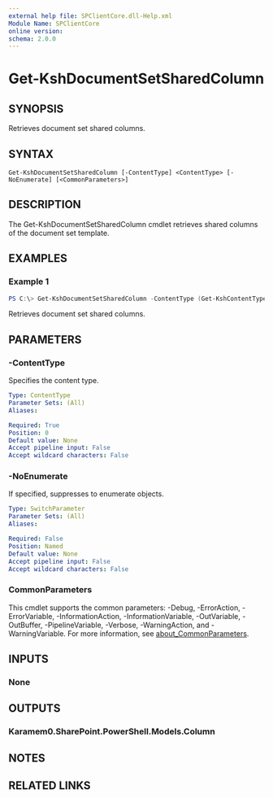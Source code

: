 ```yaml
---
external help file: SPClientCore.dll-Help.xml
Module Name: SPClientCore
online version:
schema: 2.0.0
---
```


# Get-KshDocumentSetSharedColumn

## SYNOPSIS
Retrieves document set shared columns.

## SYNTAX

```
Get-KshDocumentSetSharedColumn [-ContentType] <ContentType> [-NoEnumerate] [<CommonParameters>]
```

## DESCRIPTION
The Get-KshDocumentSetSharedColumn cmdlet retrieves shared columns of the document set template.

## EXAMPLES

### Example 1
```powershell
PS C:\> Get-KshDocumentSetSharedColumn -ContentType (Get-KshContentType -ContentTypeId '0x0120D5200014BC33BECFD5C340922C6D6CECC7830D')
```

Retrieves document set shared columns.

## PARAMETERS

### -ContentType
Specifies the content type.

```yaml
Type: ContentType
Parameter Sets: (All)
Aliases:

Required: True
Position: 0
Default value: None
Accept pipeline input: False
Accept wildcard characters: False
```

### -NoEnumerate
If specified, suppresses to enumerate objects.

```yaml
Type: SwitchParameter
Parameter Sets: (All)
Aliases:

Required: False
Position: Named
Default value: None
Accept pipeline input: False
Accept wildcard characters: False
```

### CommonParameters
This cmdlet supports the common parameters: -Debug, -ErrorAction, -ErrorVariable, -InformationAction, -InformationVariable, -OutVariable, -OutBuffer, -PipelineVariable, -Verbose, -WarningAction, and -WarningVariable. For more information, see [about_CommonParameters](http://go.microsoft.com/fwlink/?LinkID=113216).

## INPUTS

### None

## OUTPUTS

### Karamem0.SharePoint.PowerShell.Models.Column

## NOTES

## RELATED LINKS

